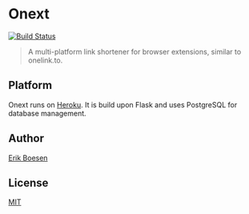 # Onext
[![Build Status](https://travis-ci.org/ErikBoesen/Onext.svg?branch=master)](https://travis-ci.org/ErikBoesen/Onext)

> A multi-platform link shortener for browser extensions, similar to onelink.to.

## Platform
Onext runs on [Heroku](https://heroku.com). It is build upon Flask and uses PostgreSQL for database management.

## Author
[Erik Boesen](https://github.com/ErikBoesen)

## License
[MIT](LICENSE)
